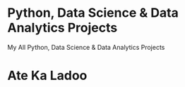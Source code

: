 # Python, Data Science & Data Analytics Projects
My All Python, Data Science & Data Analytics Projects 

# Ate Ka Ladoo
